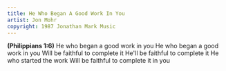 ```yaml
---
title: He Who Began A Good Work In You
artist: Jon Mohr
copyright: 1987 Jonathan Mark Music
---
```


<strong>(Philippians 1:6)</strong>
He who began a good work in you
He who began a good work in you
Will be faithful to complete it
He'll be faithful to complete it
He who started the work
Will be faithful to complete it in you

